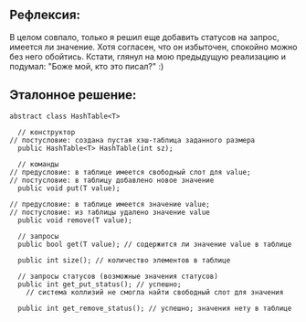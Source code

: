 ## Рефлексия:
В целом совпало, только я решил еще добавить статусов на запрос, имеется ли значение. Хотя согласен, что он избыточен, спокойно можно без него обойтись. Кстати, глянул на мою предыдущую реализацию и подумал: "Боже мой, кто это писал?" :)

## Эталонное решение:
```
abstract class HashTable<T>

  // конструктор
// постусловие: создана пустая хэш-таблица заданного размера
  public HashTable<T> HashTable(int sz); 

  // команды
// предусловие: в таблице имеется свободный слот для value;
// постусловие: в таблицу добавлено новое значение
  public void put(T value); 

// предусловие: в таблице имеется значение value;
// постусловие: из таблицы удалено значение value
  public void remove(T value); 

  // запросы
  public bool get(T value); // содержится ли значение value в таблице

  public int size(); // количество элементов в таблице

  // запросы статусов (возможные значения статусов)
  public int get_put_status(); // успешно; 
    // система коллизий не смогла найти свободный слот для значения

  public int get_remove_status(); // успешно; значения нету в таблице
```
